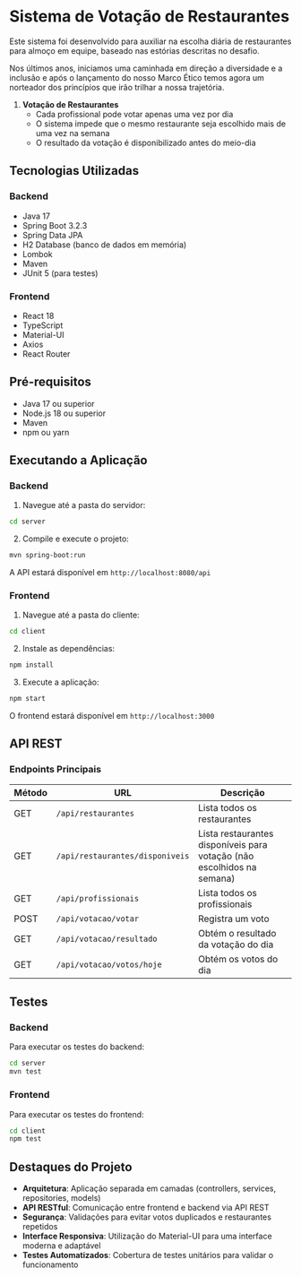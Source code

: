 # Sistema de Votação de Restaurantes

Este sistema foi desenvolvido para auxiliar na escolha diária de restaurantes para almoço em equipe, baseado nas estórias descritas no desafio.

Nos últimos anos, iniciamos uma caminhada em direção a diversidade e a inclusão e após o lançamento do nosso Marco Ético temos agora um norteador dos princípios que irão trilhar a nossa trajetória.

1. **Votação de Restaurantes**
   - Cada profissional pode votar apenas uma vez por dia
   - O sistema impede que o mesmo restaurante seja escolhido mais de uma vez na semana
   - O resultado da votação é disponibilizado antes do meio-dia

## Tecnologias Utilizadas

### Backend
- Java 17
- Spring Boot 3.2.3
- Spring Data JPA
- H2 Database (banco de dados em memória)
- Lombok
- Maven
- JUnit 5 (para testes)

### Frontend
- React 18
- TypeScript
- Material-UI
- Axios
- React Router

## Pré-requisitos

- Java 17 ou superior
- Node.js 18 ou superior
- Maven
- npm ou yarn

## Executando a Aplicação

### Backend

1. Navegue até a pasta do servidor:
```bash
cd server
```

2. Compile e execute o projeto:
```bash
mvn spring-boot:run
```

A API estará disponível em `http://localhost:8080/api`

### Frontend

1. Navegue até a pasta do cliente:
```bash
cd client
```

2. Instale as dependências:
```bash
npm install
```

3. Execute a aplicação:
```bash
npm start
```

O frontend estará disponível em `http://localhost:3000`

## API REST

### Endpoints Principais

| Método | URL | Descrição |
|--------|-----|-----------|
| GET | `/api/restaurantes` | Lista todos os restaurantes |
| GET | `/api/restaurantes/disponiveis` | Lista restaurantes disponíveis para votação (não escolhidos na semana) |
| GET | `/api/profissionais` | Lista todos os profissionais |
| POST | `/api/votacao/votar` | Registra um voto |
| GET | `/api/votacao/resultado` | Obtém o resultado da votação do dia |
| GET | `/api/votacao/votos/hoje` | Obtém os votos do dia |

## Testes

### Backend

Para executar os testes do backend:
```bash
cd server
mvn test
```

### Frontend

Para executar os testes do frontend:
```bash
cd client
npm test
```

## Destaques do Projeto

- **Arquitetura**: Aplicação separada em camadas (controllers, services, repositories, models)
- **API RESTful**: Comunicação entre frontend e backend via API REST
- **Segurança**: Validações para evitar votos duplicados e restaurantes repetidos
- **Interface Responsiva**: Utilização do Material-UI para uma interface moderna e adaptável
- **Testes Automatizados**: Cobertura de testes unitários para validar o funcionamento
